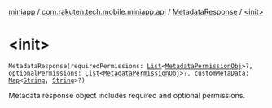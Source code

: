 [miniapp](../../index.md) / [com.rakuten.tech.mobile.miniapp.api](../index.md) / [MetadataResponse](index.md) / [&lt;init&gt;](./-init-.md)

# &lt;init&gt;

`MetadataResponse(requiredPermissions: `[`List`](https://kotlinlang.org/api/latest/jvm/stdlib/kotlin.collections/-list/index.html)`<`[`MetadataPermissionObj`](../-metadata-permission-obj/index.md)`>?, optionalPermissions: `[`List`](https://kotlinlang.org/api/latest/jvm/stdlib/kotlin.collections/-list/index.html)`<`[`MetadataPermissionObj`](../-metadata-permission-obj/index.md)`>?, customMetaData: `[`Map`](https://kotlinlang.org/api/latest/jvm/stdlib/kotlin.collections/-map/index.html)`<`[`String`](https://kotlinlang.org/api/latest/jvm/stdlib/kotlin/-string/index.html)`, `[`String`](https://kotlinlang.org/api/latest/jvm/stdlib/kotlin/-string/index.html)`>?)`

Metadata response object includes required and optional permissions.

